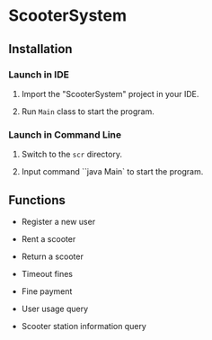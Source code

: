 # ScooterSystem

## Installation

### Launch in IDE

1. Import the "ScooterSystem" project in your IDE.

2. Run `Main` class to start the program.


### Launch in Command Line
1. Switch to the `scr` directory.

2.  Input command ``java Main` to start the program.

## Functions

- Register a new user

- Rent a scooter

- Return a scooter

- Timeout fines

- Fine payment

- User usage query

- Scooter station information query

